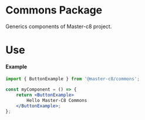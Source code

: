 # Commons Package

Generics components of Master-c8 project.

# Use

#### Example

```jsx
import { ButtonExample } from '@master-c8/commons';

const myComponent = () => {
	return <ButtonExample>
		Hello Master-C8 Commons
	</ButtonExample>;
};
```
